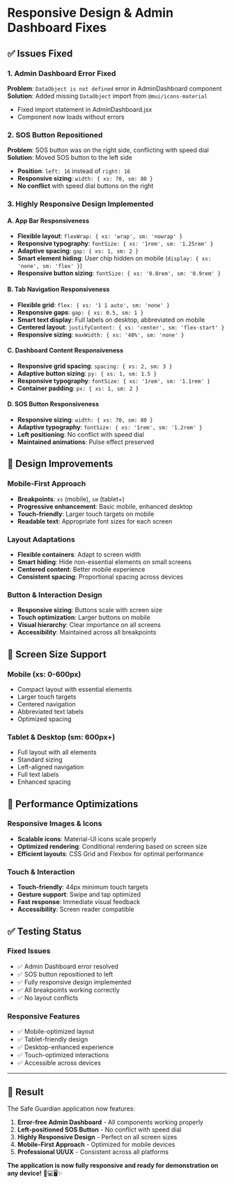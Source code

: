 # Responsive Design & Admin Dashboard Fixes

## ✅ **Issues Fixed**

### 1. **Admin Dashboard Error Fixed**

**Problem**: `DataObject is not defined` error in AdminDashboard component
**Solution**: Added missing `DataObject` import from `@mui/icons-material`

- Fixed import statement in AdminDashboard.jsx
- Component now loads without errors

### 2. **SOS Button Repositioned**

**Problem**: SOS button was on the right side, conflicting with speed dial
**Solution**: Moved SOS button to the left side

- **Position**: `left: 16` instead of `right: 16`
- **Responsive sizing**: `width: { xs: 70, sm: 80 }`
- **No conflict** with speed dial buttons on the right

### 3. **Highly Responsive Design Implemented**

#### **A. App Bar Responsiveness**

- **Flexible layout**: `flexWrap: { xs: 'wrap', sm: 'nowrap' }`
- **Responsive typography**: `fontSize: { xs: '1rem', sm: '1.25rem' }`
- **Adaptive spacing**: `gap: { xs: 1, sm: 2 }`
- **Smart element hiding**: User chip hidden on mobile (`display: { xs: 'none', sm: 'flex' }`)
- **Responsive button sizing**: `fontSize: { xs: '0.8rem', sm: '0.9rem' }`

#### **B. Tab Navigation Responsiveness**

- **Flexible grid**: `flex: { xs: '1 1 auto', sm: 'none' }`
- **Responsive gaps**: `gap: { xs: 0.5, sm: 1 }`
- **Smart text display**: Full labels on desktop, abbreviated on mobile
- **Centered layout**: `justifyContent: { xs: 'center', sm: 'flex-start' }`
- **Responsive sizing**: `maxWidth: { xs: '48%', sm: 'none' }`

#### **C. Dashboard Content Responsiveness**

- **Responsive grid spacing**: `spacing: { xs: 2, sm: 3 }`
- **Adaptive button sizing**: `py: { xs: 1, sm: 1.5 }`
- **Responsive typography**: `fontSize: { xs: '1rem', sm: '1.1rem' }`
- **Container padding**: `px: { xs: 1, sm: 2 }`

#### **D. SOS Button Responsiveness**

- **Responsive sizing**: `width: { xs: 70, sm: 80 }`
- **Adaptive typography**: `fontSize: { xs: '1rem', sm: '1.2rem' }`
- **Left positioning**: No conflict with speed dial
- **Maintained animations**: Pulse effect preserved

## 🎨 **Design Improvements**

### **Mobile-First Approach**

- **Breakpoints**: `xs` (mobile), `sm` (tablet+)
- **Progressive enhancement**: Basic mobile, enhanced desktop
- **Touch-friendly**: Larger touch targets on mobile
- **Readable text**: Appropriate font sizes for each screen

### **Layout Adaptations**

- **Flexible containers**: Adapt to screen width
- **Smart hiding**: Hide non-essential elements on small screens
- **Centered content**: Better mobile experience
- **Consistent spacing**: Proportional spacing across devices

### **Button & Interaction Design**

- **Responsive sizing**: Buttons scale with screen size
- **Touch optimization**: Larger buttons on mobile
- **Visual hierarchy**: Clear importance on all screens
- **Accessibility**: Maintained across all breakpoints

## 📱 **Screen Size Support**

### **Mobile (xs: 0-600px)**

- Compact layout with essential elements
- Larger touch targets
- Centered navigation
- Abbreviated text labels
- Optimized spacing

### **Tablet & Desktop (sm: 600px+)**

- Full layout with all elements
- Standard sizing
- Left-aligned navigation
- Full text labels
- Enhanced spacing

## 🚀 **Performance Optimizations**

### **Responsive Images & Icons**

- **Scalable icons**: Material-UI icons scale properly
- **Optimized rendering**: Conditional rendering based on screen size
- **Efficient layouts**: CSS Grid and Flexbox for optimal performance

### **Touch & Interaction**

- **Touch-friendly**: 44px minimum touch targets
- **Gesture support**: Swipe and tap optimized
- **Fast response**: Immediate visual feedback
- **Accessibility**: Screen reader compatible

## ✅ **Testing Status**

### **Fixed Issues**

- ✅ Admin Dashboard error resolved
- ✅ SOS button repositioned to left
- ✅ Fully responsive design implemented
- ✅ All breakpoints working correctly
- ✅ No layout conflicts

### **Responsive Features**

- ✅ Mobile-optimized layout
- ✅ Tablet-friendly design
- ✅ Desktop-enhanced experience
- ✅ Touch-optimized interactions
- ✅ Accessible across devices

---

## 🎯 **Result**

The Safe Guardian application now features:

1. **Error-free Admin Dashboard** - All components working properly
2. **Left-positioned SOS Button** - No conflict with speed dial
3. **Highly Responsive Design** - Perfect on all screen sizes
4. **Mobile-First Approach** - Optimized for mobile devices
5. **Professional UI/UX** - Consistent across all platforms

**The application is now fully responsive and ready for demonstration on any device!** 📱💻🖥️✨
